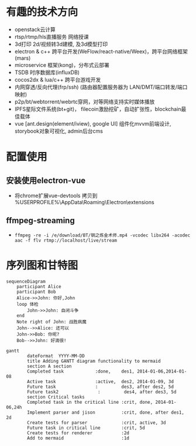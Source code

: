 # 有趣的技术方向
- openstack云计算
- rtsp/rtmp/hls直播服务 网络授课
- 3d打印 2d/视频转3d建模, 及3d模型打印
- electron & c++ 跨平台开发(WeFlow/react-native/Weex)，跨平台网络框架(mars)
- microservice 框架(kong)，分布式云部署
- TSDB 时序数据库(influxDB)
- cocos2dx & lua/c++ 跨平台游戏开发
- 内网穿透/反向代理(frp/ssh) (路由器配置服务器为 LAN/DMT/端口转发/端口映射)
- p2p/bt/webtorrent/webrtc穿网，对等网络支持实时媒体播放
- IPFS星际文件系统(bt+git)， filecoin激励挖矿，自动扩张性，blockchain最佳载体
- vue [ant.design(element/iview), google UI] 组件化mvvm前端设计, storybook对象可视化, admin后台cms

  
# 配置使用
## 安装使用electron-vue
  - 将chrome扩展vue-devtools 拷贝到 %USERPROFILE%\AppData\Roaming\Electron\extensions
## ffmpeg-streaming
 - ```ffmpeg -re -i /e/download/BT/钢之炼金术师.mp4 -vcodec libx264 -acodec aac -f flv rtmp://localhost/live/stream```

# 序列图和甘特图
```mermaid
sequenceDiagram
    participant Alice
    participant Bob
    Alice->>John: 你好,John
    loop 体检
        John->>John: 自闭斗争
    end
    Note right of John: 战胜病魔
    John-->>Alice: 还可以
    John->>Bob: 你呢?
    Bob-->>John: 好滴很!
```
```mermaid
gantt
        dateFormat  YYYY-MM-DD
        title Adding GANTT diagram functionality to mermaid
        section A section
        Completed task            :done,    des1, 2014-01-06,2014-01-08
        Active task               :active,  des2, 2014-01-09, 3d
        Future task               :         des3, after des2, 5d
        Future task2               :         des4, after des3, 5d
        section Critical tasks
        Completed task in the critical line :crit, done, 2014-01-06,24h
        Implement parser and jison          :crit, done, after des1, 2d
        Create tests for parser             :crit, active, 3d
        Future task in critical line        :crit, 5d
        Create tests for renderer           :2d
        Add to mermaid                      :1d
```